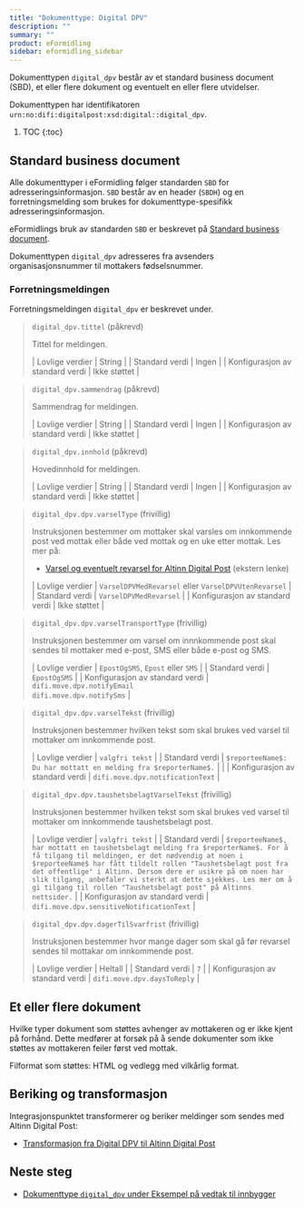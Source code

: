 ```yaml
---
title: "Dokumenttype: Digital DPV"
description: ""
summary: ""
product: eFormidling
sidebar: eformidling_sidebar
---
```


Dokumenttypen `digital_dpv` består av et standard business document (SBD), et eller flere dokument og eventuelt en eller
flere utvidelser.

Dokumenttypen har identifikatoren `urn:no:difi:digitalpost:xsd:digital::digital_dpv`.

1. TOC
{:toc}

## Standard business document

Alle dokumenttyper i eFormidling følger standarden `SBD` for adresseringsinformasjon. `SBD` består av en header (`SBDH`)
og en forretningsmelding som brukes for dokumenttype-spesifikk adresseringsinformasjon.

eFormidlings bruk av standarden `SBD` er beskrevet på [Standard business document](standard_sbd).

Dokumenttypen `digital_dpv` adresseres fra avsenders organisasjonsnummer til mottakers fødselsnummer.

### Forretningsmeldingen

Forretningsmeldingen `digital_dpv` er beskrevet under.

> `digital_dpv.tittel` (påkrevd)
>
> Tittel for meldingen.
>
> | Lovlige verdier                 | String        |
> | Standard verdi                  | Ingen         |
> | Konfigurasjon av standard verdi | Ikke støttet  |

> `digital_dpv.sammendrag` (påkrevd)
>
> Sammendrag for meldingen.
>
> | Lovlige verdier                 | String       |
> | Standard verdi                  | Ingen        |
> | Konfigurasjon av standard verdi | Ikke støttet |

> `digital_dpv.innhold` (påkrevd)
>
> Hovedinnhold for meldingen.
>
> | Lovlige verdier                 | String       |
> | Standard verdi                  | Ingen        |
> | Konfigurasjon av standard verdi | Ikke støttet |

> `digital_dpv.dpv.varselType` (frivillig)
>
> Instruksjonen bestemmer om mottaker skal varsles om innkommende post ved mottak eller både ved mottak og en uke etter
mottak. Les mer på:
>
> - [Varsel og eventuelt revarsel for Altinn Digital Post](https://altinn.github.io/docs/utviklingsguider/digital-post-til-virksomheter/overorndet-funksjonalitet/#varsel-og-evt-revarsel) (ekstern lenke)
>
> | Lovlige verdier                 | `VarselDPVMedRevarsel` eller `VarselDPVUtenRevarsel` |
> | Standard verdi                  | `VarselDPVMedRevarsel`                               |
> | Konfigurasjon av standard verdi | Ikke støttet                                         |

> `digital_dpv.dpv.varselTransportType` (frivillig)
>
> Instruksjonen bestemmer om varsel om innnkommende post skal sendes til mottaker med e-post, SMS eller både e-post og
SMS.
>
> | Lovlige verdier                 | `EpostOgSMS`, `Epost` eller `SMS`                        |
> | Standard verdi                  | `EpostOgSMS`                                             |
> | Konfigurasjon av standard verdi | `difi.move.dpv.notifyEmail`<br>`difi.move.dpv.notifySms` |

> `digital_dpv.dpv.varselTekst` (frivillig)
>
> Instruksjonen bestemmer hvilken tekst som skal brukes ved varsel til mottaker om innkommende post.
>
> | Lovlige verdier                 | `valgfri tekst`                                                 |
> | Standard verdi                  | `$reporteeName$: Du har mottatt en melding fra $reporterName$.` |                      |
> | Konfigurasjon av standard verdi | `difi.move.dpv.notificationText`                                |

> `digital_dpv.dpv.taushetsbelagtVarselTekst` (frivillig)
>
> Instruksjonen bestemmer hvilken tekst som skal brukes ved varsel til mottaker om innkommende taushetsbelagt post.
>
> | Lovlige verdier                 | `valgfri tekst`                                                                                                                                                                                                                                                                                                                                                                                          |
> | Standard verdi                  | `$reporteeName$, har mottatt en taushetsbelagt melding fra $reporterName$. For å få tilgang til meldingen, er det nødvendig at noen i $reporteeName$ har fått tildelt rollen "Taushetsbelagt post fra det offentlige" i Altinn. Dersom dere er usikre på om noen har slik tilgang, anbefaler vi sterkt at dette sjekkes. Les mer om å gi tilgang til rollen "Taushetsbelagt post" på Altinns nettsider.` |
> | Konfigurasjon av standard verdi | `difi.move.dpv.sensitiveNotificationText`                                                                                                                                                                                                                                                                                                                                                                |

> `digital_dpv.dpv.dagerTilSvarfrist` (frivillig)
>
> Instruksjonen bestemmer hvor mange dager som skal gå før revarsel sendes til mottakar om innkommende post.
>
> | Lovlige verdier                 | Heltall                     |
> | Standard verdi                  | `7`                         |
> | Konfigurasjon av standard verdi | `difi.move.dpv.daysToReply` |


## Et eller flere dokument

Hvilke typer dokument som støttes avhenger av mottakeren og er ikke kjent på forhånd. Dette medfører at forsøk på å
sende dokumenter som ikke støttes av mottakeren feiler først ved mottak.

Filformat som støttes: HTML og vedlegg med vilkårlig format.

## Beriking og transformasjon

Integrasjonspunktet transformerer og beriker meldinger som sendes med Altinn Digital Post:

- [Transformasjon fra Digital DPV til Altinn Digital Post](../Transformasjoner/digital_dpv_til_altinn_digital_post)

## Neste steg

- [Dokumenttype `digital_dpv` under Eksempel på vedtak til innbygger](../Eksempel/vedtak_til_innbygger#dersom-dokumenttype-digital_dpv-st%C3%B8ttes)
